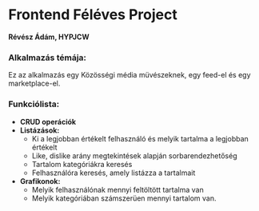 # **Frontend Féléves Project**
 **Révész Ádám, HYPJCW**

### Alkalmazás témája:
Ez az alkalmazás egy Közösségi média müvészeknek, egy feed-el és egy marketplace-el.

### Funkciólista:
- **CRUD operációk**
- **Listázások:**
  - Ki a legjobban értékelt felhasználó és melyik tartalma a legjobban értékelt
  - Like, dislike arány megtekintések alapján sorbarendezhetőség
  - Tartalom kategóriákra keresés
  - Felhasználóra keresés, amely listázza a tartalmait
- **Grafikonok:**
  - Melyik felhasználónak mennyi feltöltött tartalma van
  - Melyik kategóriában számszerüen mennyi tartalom van.